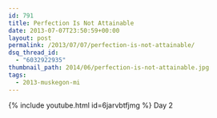 ```yaml
---
id: 791
title: Perfection Is Not Attainable
date: 2013-07-07T23:50:59+00:00
layout: post
permalink: /2013/07/07/perfection-is-not-attainable/
dsq_thread_id:
  - "6032922935"
thumbnail_path: 2014/06/perfection-is-not-attainable.jpg
tags:
  - 2013-muskegon-mi
---
```

{% include youtube.html id=6jarvbtfjmg %}
Day 2